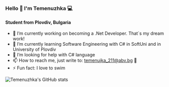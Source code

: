 ### Hello 👋 I'm Temenuzhka 💻

   #### Student from Plovdiv, Bulgaria


- 🔭 I’m currently working on becoming a .Net Developer. That`s my dream work!
- 🌱 I’m currently learning Software Engineering with C# in SoftUni and in University of Plovdiv
- 🤔 I’m looking for help with C# language
- 📫 How to reach me, just write to: temenujka_211@abv.bg 📩
- ⚡ Fun fact: I love to swim

![Temenuzhka's GitHub stats](https://github-readme-stats.vercel.app/api?username=TemenuzhkaG&show_icons=true&theme=tokyonight)


